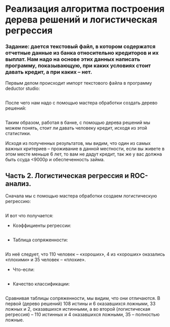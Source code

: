 # Реализация алгоритма построения дерева решений и логистическая регрессия

### **Задание:** дается текстовый файл, в котором содержатся отчетные данные из банка относительно кредиторов и их выплат. Нам надо на основе этих данных написать программу, показывающую, при каких условиях стоит давать кредит, а при каких – нет.

Первым делом происходит импорт текстового файла в программу deductor studio:

![]()![]()

После чего нам надо с помощью мастера обработки создать дерево решений:

![]()![]()

Таким образом, работая в банке, с помощью дерева решений мы можем понять, стоит ли давать человеку кредит, исходя из этой статистики.

Исходя из полученных результатов, мы видим, что один из самых важных критериев – проживание в данной местности, если вы живете в этом месте меньше 6 лет, то вам не дадут кредит, так же у вас должна быть ссуда <9000р и обеспеченность займа.

## Часть 2. Логистическая регрессия и RОC-анализ.

Сначала мы с помощью мастера обработки создаем логистическую регрессию: 

![]()

И вот что получается:
* Коэффициенты регрессии:

![]()

* Таблица сопряженности:

![]()

Из неё следует, что 110 человек – «хороших», 4 из «хороших» оказались «плохими» и 35 человек – «плохие».

* Что-если:

![]()

* Качество классификации:

![]()

Сравнивая таблицы сопряженности, мы видим, что они отличаются. В первой (дерево решений) 108 истины и 6 оказавшихся ложными, 33 ложных и 2, оказавшихся истинными, а во второй (логистическая регрессия) – 110 истинных и 4 оказавшихся ложными, 35 – полностью ложные. 

![]()
